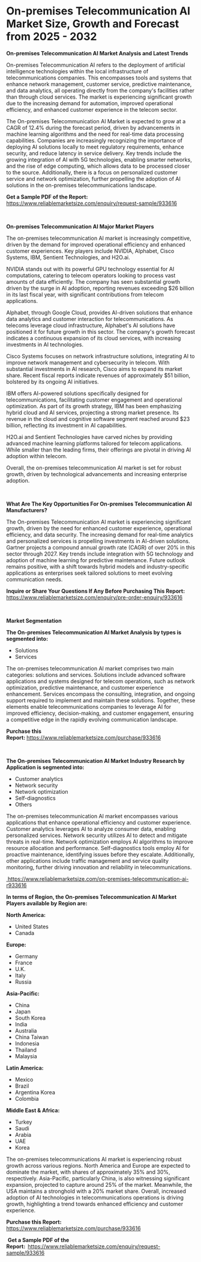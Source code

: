 <p><h1>On-premises Telecommunication AI Market Size, Growth and Forecast from 2025 - 2032</h1></p><p><strong>On-premises Telecommunication AI Market Analysis and Latest Trends</strong></p>
<p><p>On-premises Telecommunication AI refers to the deployment of artificial intelligence technologies within the local infrastructure of telecommunications companies. This encompasses tools and systems that enhance network management, customer service, predictive maintenance, and data analytics, all operating directly from the company's facilities rather than through cloud services. The market is experiencing significant growth due to the increasing demand for automation, improved operational efficiency, and enhanced customer experience in the telecom sector.</p><p>The On-premises Telecommunication AI Market is expected to grow at a CAGR of 12.4% during the forecast period, driven by advancements in machine learning algorithms and the need for real-time data processing capabilities. Companies are increasingly recognizing the importance of deploying AI solutions locally to meet regulatory requirements, enhance security, and reduce latency in service delivery. Key trends include the growing integration of AI with 5G technologies, enabling smarter networks, and the rise of edge computing, which allows data to be processed closer to the source. Additionally, there is a focus on personalized customer service and network optimization, further propelling the adoption of AI solutions in the on-premises telecommunications landscape.</p></p>
<p><strong>Get a Sample PDF of the Report:&nbsp;</strong> <a href="https://www.reliablemarketsize.com/enquiry/request-sample/933616?utm_campaign=2450&utm_medium=2&utm_source=Github&utm_content=ia&utm_term=16042025&utm_id=on-premises-telecommunication-ai">https://www.reliablemarketsize.com/enquiry/request-sample/933616</a></p>
<p>&nbsp;</p>
<p><strong>On-premises Telecommunication AI Major Market Players</strong></p>
<p><p>The on-premises telecommunication AI market is increasingly competitive, driven by the demand for improved operational efficiency and enhanced customer experiences. Key players include NVIDIA, Alphabet, Cisco Systems, IBM, Sentient Technologies, and H2O.ai.</p><p>NVIDIA stands out with its powerful GPU technology essential for AI computations, catering to telecom operators looking to process vast amounts of data efficiently. The company has seen substantial growth driven by the surge in AI adoption, reporting revenues exceeding $26 billion in its last fiscal year, with significant contributions from telecom applications.</p><p>Alphabet, through Google Cloud, provides AI-driven solutions that enhance data analytics and customer interaction for telecommunications. As telecoms leverage cloud infrastructure, Alphabet's AI solutions have positioned it for future growth in this sector. The company's growth forecast indicates a continuous expansion of its cloud services, with increasing investments in AI technologies.</p><p>Cisco Systems focuses on network infrastructure solutions, integrating AI to improve network management and cybersecurity in telecom. With substantial investments in AI research, Cisco aims to expand its market share. Recent fiscal reports indicate revenues of approximately $51 billion, bolstered by its ongoing AI initiatives.</p><p>IBM offers AI-powered solutions specifically designed for telecommunications, facilitating customer engagement and operational optimization. As part of its growth strategy, IBM has been emphasizing hybrid cloud and AI services, projecting a strong market presence. Its revenue in the cloud and cognitive software segment reached around $23 billion, reflecting its investment in AI capabilities.</p><p>H2O.ai and Sentient Technologies have carved niches by providing advanced machine learning platforms tailored for telecom applications. While smaller than the leading firms, their offerings are pivotal in driving AI adoption within telecom.</p><p>Overall, the on-premises telecommunication AI market is set for robust growth, driven by technological advancements and increasing enterprise adoption.</p></p>
<p>&nbsp;</p>
<p><strong>What Are The Key Opportunities For On-premises Telecommunication AI Manufacturers?</strong></p>
<p><p>The On-premises Telecommunication AI market is experiencing significant growth, driven by the need for enhanced customer experience, operational efficiency, and data security. The increasing demand for real-time analytics and personalized services is propelling investments in AI-driven solutions. Gartner projects a compound annual growth rate (CAGR) of over 20% in this sector through 2027. Key trends include integration with 5G technology and adoption of machine learning for predictive maintenance. Future outlook remains positive, with a shift towards hybrid models and industry-specific applications as enterprises seek tailored solutions to meet evolving communication needs.</p></p>
<p><strong>Inquire or Share Your Questions If Any Before Purchasing This Report:</strong> <a href="https://www.reliablemarketsize.com/enquiry/pre-order-enquiry/933616?utm_campaign=2450&utm_medium=2&utm_source=Github&utm_content=ia&utm_term=16042025&utm_id=on-premises-telecommunication-ai">https://www.reliablemarketsize.com/enquiry/pre-order-enquiry/933616</a></p>
<p>&nbsp;</p>
<p><strong>Market Segmentation</strong></p>
<p><strong>The On-premises Telecommunication AI Market Analysis by types is segmented into:</strong></p>
<p><ul><li>Solutions</li><li>Services</li></ul></p>
<p><p>The on-premises telecommunication AI market comprises two main categories: solutions and services. Solutions include advanced software applications and systems designed for telecom operations, such as network optimization, predictive maintenance, and customer experience enhancement. Services encompass the consulting, integration, and ongoing support required to implement and maintain these solutions. Together, these elements enable telecommunications companies to leverage AI for improved efficiency, decision-making, and customer engagement, ensuring a competitive edge in the rapidly evolving communication landscape.</p></p>
<p><strong>Purchase this Report:&nbsp;</strong><a href="https://www.reliablemarketsize.com/purchase/933616?utm_campaign=2450&utm_medium=2&utm_source=Github&utm_content=ia&utm_term=16042025&utm_id=on-premises-telecommunication-ai">https://www.reliablemarketsize.com/purchase/933616</a></p>
<p>&nbsp;</p>
<p><strong>The On-premises Telecommunication AI Market Industry Research by Application is segmented into:</strong></p>
<p><ul><li>Customer analytics</li><li>Network security</li><li>Network optimization</li><li>Self-diagnostics</li><li>Others</li></ul></p>
<p><p>The on-premises telecommunication AI market encompasses various applications that enhance operational efficiency and customer experience. Customer analytics leverages AI to analyze consumer data, enabling personalized services. Network security utilizes AI to detect and mitigate threats in real-time. Network optimization employs AI algorithms to improve resource allocation and performance. Self-diagnostics tools employ AI for proactive maintenance, identifying issues before they escalate. Additionally, other applications include traffic management and service quality monitoring, further driving innovation and reliability in telecommunications.</p></p>
<p><a href="https://www.reliablemarketsize.com/on-premises-telecommunication-ai-r933616?utm_campaign=2450&utm_medium=2&utm_source=Github&utm_content=ia&utm_term=16042025&utm_id=on-premises-telecommunication-ai">&nbsp;https://www.reliablemarketsize.com/on-premises-telecommunication-ai-r933616</a></p>
<p><strong>In terms of Region, the On-premises Telecommunication AI Market Players available by Region are:</strong></p>
<p>
    <p> <strong> North America: </strong>
        <ul>
            <li>United States</li>
            <li>Canada</li>
        </ul>
        </p> 
    <p> <strong> Europe: </strong>
        <ul>
            <li>Germany</li>
            <li>France</li>
            <li>U.K.</li>
            <li>Italy</li>
            <li>Russia</li>
        </ul>
        </p> 
    <p> <strong> Asia-Pacific: </strong>
        <ul>
            <li>China</li>
            <li>Japan</li>
            <li>South Korea</li>
            <li>India</li>
            <li>Australia</li>
            <li>China Taiwan</li>
            <li>Indonesia</li>
            <li>Thailand</li>
            <li>Malaysia</li>
        </ul>
        </p> 
    <p> <strong> Latin America: </strong>
        <ul>
            <li>Mexico</li>
            <li>Brazil</li>
            <li>Argentina Korea</li>
            <li>Colombia</li>
        </ul>
        </p> 
    <p> <strong> Middle East & Africa: </strong>
        <ul>
            <li>Turkey</li>
            <li>Saudi</li>
            <li>Arabia</li>
            <li>UAE</li>
            <li>Korea</li>
        </ul>
    </p>
    </p>
<p><p>The on-premises telecommunications AI market is experiencing robust growth across various regions. North America and Europe are expected to dominate the market, with shares of approximately 35% and 30%, respectively. Asia-Pacific, particularly China, is also witnessing significant expansion, projected to capture around 25% of the market. Meanwhile, the USA maintains a stronghold with a 20% market share. Overall, increased adoption of AI technologies in telecommunications operations is driving growth, highlighting a trend towards enhanced efficiency and customer experience.</p></p>
<p><strong>Purchase this Report: </strong><a href="https://www.reliablemarketsize.com/purchase/933616?utm_campaign=2450&utm_medium=2&utm_source=Github&utm_content=ia&utm_term=16042025&utm_id=on-premises-telecommunication-ai">https://www.reliablemarketsize.com/purchase/933616</a></p>
<p>&nbsp;<strong>Get a Sample PDF of the Report:&nbsp;&nbsp;</strong><a href="https://www.reliablemarketsize.com/enquiry/request-sample/933616?utm_campaign=2450&utm_medium=2&utm_source=Github&utm_content=ia&utm_term=16042025&utm_id=on-premises-telecommunication-ai">https://www.reliablemarketsize.com/enquiry/request-sample/933616</a></p>
<p><strong></strong></p>
<p><p></p><p></p><p></p></p>